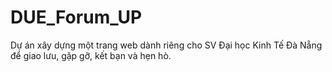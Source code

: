 # DUE_Forum_UP

Dự án xây dựng một trang web dành riêng cho SV Đại học Kinh Tế Đà Nẵng để giao lưu, gặp gỡ, kết bạn và hẹn hò.
